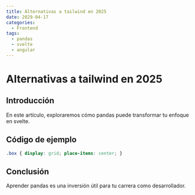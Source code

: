 ```yaml
---
title: Alternativas a tailwind en 2025
date: 2029-04-17
categories:
  - Frontend
tags:
  - pandas
  - svelte
  - angular
---
```


# Alternativas a tailwind en 2025

## Introducción

En este artículo, exploraremos cómo pandas puede transformar tu enfoque en svelte.

## Código de ejemplo

```css
.box { display: grid; place-items: center; }
```

## Conclusión

Aprender pandas es una inversión útil para tu carrera como desarrollador.